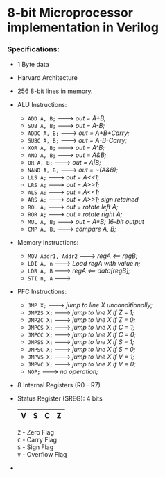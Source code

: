 # 8-bit Microprocessor implementation in Verilog

### Specifications:
*   1 Byte data

*   Harvard Architecture

*   256 8-bit lines in memory.

*   ALU Instructions:
    *   `ADD A, B;` ---> _out = A+B;_
    *   `SUB A, B;`  ---> _out = A-B;_
    *   `ADDC A, B;` ---> _out = A+B+Carry;_
    *   `SUBC A, B;` ---> _out = A-B-Carry;_
    *   `XOR A, B;` ---> _out = A^B;_
    *   `AND A, B;` ---> _out = A&B;_
    *   `OR A, B;` ---> _out = A|B;_
    *   `NAND A, B;` ---> _out = ~(A&B);_
    *   `LLS A;` ---> _out = A<<1;_
    *   `LRS A;` ---> _out = A>>1;_
    *   `ALS A;` ---> _out = A<<1;_
    *   `ARS A;` ---> _out = A>>1; sign retained_
    *   `ROL A;` ---> _out = rotate left A;_
    *   `ROR A;` ---> _out = rotate right A;_
    *   `MUL A, B;` ---> _out = A*B; 16-bit output_
    *   `CMP A, B;` ---> _compare A, B;_

*   Memory Instructions:
    *   `MOV Addr1, Addr2` ---> _regA <== regB;_
    *   `LDI A, n` ---> _Load regA with value n;_
    *   `LDR A, B` ---> _regA <== data[regB];_
    *   `STI n, A` --->

*   PFC Instructions:
    *   `JMP X;` ---> _jump to line X unconditionally;_
    *   `JMPZS X;` ---> _jump to line X if Z = 1;_
    *   `JMPZC X;` ---> _jump to line X if Z = 0;_
    *   `JMPCS X;` ---> _jump to line X if C = 1;_
    *   `JMPCC X;` ---> _jump to line X if C = 0;_
    *   `JMPSS X;` ---> _jump to line X if S = 1;_
    *   `JMPSC X;` ---> _jump to line X if S = 0;_
    *   `JMPVS X;` ---> _jump to line X if V = 1;_
    *   `JMPVC X;` ---> _jump to line X if V = 0;_
    *   `NOP;` ---> _no operation;_

*   8 Internal Registers (R0 - R7)

*   Status Register (SREG): 4 bits

    |V|S|C|Z|
    |---|---|---|---|

    `Z` - Zero Flag  
    `C` - Carry Flag  
    `S` - Sign Flag  
    `V` - Overflow Flag  

*   
